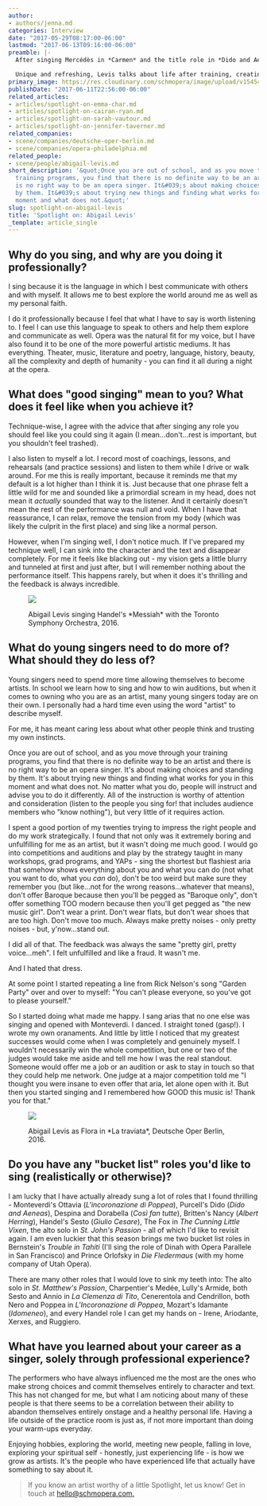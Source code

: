 ```yaml
---
author:
- authors/jenna.md
categories: Interview
date: "2017-05-29T08:17:00-06:00"
lastmod: "2017-06-13T09:16:00-06:00"
preamble: |-
  After singing Mercédès in *Carmen* and the title role in *Dido and Aeneas* at the [Deutsche Oper](/scene/companies/deutsche-oper-berlin/), American mezzo-soprano [Abigail Levis](/scene/people/abigail-levis/) returns to Berlin this summer for *Don Carlos* (Thibault). This fall, she heads to her home country to sing in Opera Philadelphia's double-bill, [*War Stories*](https://www.operaphila.org/whats-on/on-stage-2017-2018/war-stories/).

  Unique and refreshing, Levis talks about life after training, creating for herself room to grow as an artist, and focusing on the things a singer **can** control.
primary_image: https://res.cloudinary.com/schmopera/image/upload/v1545409169/media/webhook-uploads/1496067019447/2017-05-29---LEVIS-PHOTO.jpg.jpg
publishDate: "2017-06-11T22:56:00-06:00"
related_articles:
- articles/spotlight-on-emma-char.md
- articles/spotlight-on-cairan-ryan.md
- articles/spotlight-on-sarah-vautour.md
- articles/spotlight-on-jennifer-taverner.md
related_companies:
- scene/companies/deutsche-oper-berlin.md
- scene/companies/opera-philadelphia.md
related_people:
- scene/people/abigail-levis.md
short_description: '&quot;Once you are out of school, and as you move through your
  training programs, you find that there is no definite way to be an artist and there
  is no right way to be an opera singer. It&#039;s about making choices and standing
  by them. It&#039;s about trying new things and finding what works for you in this
  moment and what does not.&quot;'
slug: spotlight-on-abigail-levis
title: 'Spotlight on: Abigail Levis'
_template: article_single
---
```


## Why do you sing, and why are you doing it professionally?

I sing because it is the language in which I best communicate with others and with myself. It allows me to best explore the world around me as well as my personal faith. 

I do it professionally because I feel that what I have to say is worth listening to. I feel I can use this language to speak to others and help them explore and communicate as well. Opera was the natural fit for my voice, but I have also found it to be one of the more powerful artistic mediums. It has everything. Theater, music, literature and poetry, language, history, beauty, all the complexity and depth of humanity - you can find it all during a night at the opera. 
        
## What does "good singing" mean to you? What does it feel like when you achieve it?

Technique-wise, I agree with the advice that after singing any role you should feel like you could sing it again (I mean...don't...rest is important, but you shouldn't feel trashed). 

I also listen to myself a lot. I record most of coachings, lessons, and rehearsals (and practice sessions) and listen to them while I drive or walk around. For me this is really important, because it reminds me that my default is a lot higher than I think it is. Just because that one phrase felt a little wild for me and sounded like a primordial scream in my head, does not mean it *actually* sounded that way to the listener. And it certainly doesn't mean the rest of the performance was null and void. When I have that reassurance, I can relax, remove the tension from my body (which was likely the culprit in the first place) and sing like a normal person.

However, when I'm singing well, I don't notice much. If I've prepared my technique well, I can sink into the character and the text and disappear completely. For me it feels like blacking out - my vision gets a little blurry and tunneled at first and just after, but I will remember nothing about the performance itself. This happens rarely, but when it does it's thrilling and the feedback is always incredible.

<figure data-type="image">

![](https://res.cloudinary.com/schmopera/image/upload/v1545409169/media/webhook-uploads/1496067778964/2017-05-29---Levis---Messiah-TSO.jpg.jpg)

<figcaption>Abigail Levis singing Handel's *Messiah* with the Toronto Symphony Orchestra, 2016.</figcaption>
</figure>

## What do young singers need to do more of? What should they do less of?

Young singers need to spend more time allowing themselves to become artists. In school we learn how to sing and how to win auditions, but when it comes to owning who you are as an artist, many young singers today are on their own. I personally had a hard time even using the word "artist" to describe myself. 

For me, it has meant caring less about what other people think and trusting my own instincts. 

Once you are out of school, and as you move through your training programs, you find that there is no definite way to be an artist and there is no right way to be an opera singer. It's about making choices and standing by them. It's about trying new things and finding what works for you in this moment and what does not. No matter what you do, people will instruct and advise you to do it differently. All of the instruction is worthy of attention and consideration (listen to the people you sing for! that includes audience members who "know nothing"), but very little of it requires action. 

I spent a good portion of my twenties trying to impress the right people and do my work strategically. I found that not only was it extremely boring and unfulfilling for me as an artist, but it wasn't doing me much good. I would go into competitions and auditions and play by the strategy taught in many workshops, grad programs, and YAPs - sing the shortest but flashiest aria that somehow shows everything about you and what you can do (not what you want to do, what you *can* do), don't be too weird but make sure they remember you (but like...not for the wrong reasons...whatever that means), don't offer Baroque because then you'll be pegged as "Baroque only", don't offer something TOO modern because then you'll get pegged as "the new music girl". Don't wear a print. Don't wear flats, but don't wear shoes that are too high. Don't move too much. Always make pretty noises - only pretty noises - but, y'now...stand out. 

I did all of that. The feedback was always the same "pretty girl, pretty voice...meh". I felt unfulfilled and like a fraud. It wasn't me. 

And I hated that dress.

At some point I started repeating a line from Rick Nelson's song "Garden Party" over and over to myself: "You can't please everyone, so you've got to please yourself."

So I started doing what made me happy. I sang arias that no one else was singing and opened with Monteverdi. I danced. I straight toned (gasp!). I wrote my own oranaments. And little by little I noticed that my greatest successes would come when I was completely and genuinely myself. I wouldn't necessarily win the whole competition, but one or two of the judges would take me aside and tell me how I was the real standout. Someone would offer me a job or an audition or ask to stay in touch so that they could help me network. One judge at a major competition told me "I thought you were insane to even offer that aria, let alone open with it. But then you started singing and I remembered how GOOD this music is! Thank you for that."

<figure data-type="image">

![](https://res.cloudinary.com/schmopera/image/upload/v1545409169/media/webhook-uploads/1496067742500/2017-05-29---Levis---Flora.jpg.jpg)

<figcaption>Abigail Levis as Flora in *La traviata*, Deutsche Oper Berlin, 2016.</figcaption>
</figure>

## Do you have any "bucket list" roles you'd like to sing (realistically or otherwise)?

I am lucky that I have actually already sung a lot of roles that I found thrilling -  Monteverdi's Ottavia (*L'incoronazione di Poppea*), Purcell's Dido (*Dido and Aeneas*), Despina and Dorabella (*Così fan tutte*), Britten's Nancy (*Albert Herring*), Handel's Sesto (*Giulio Cesare*), The Fox in *The Cunning Little Vixen*, the alto solo in *St. John's Passion* - all of which I'd like to revisit again. I am even luckier that this season brings me two bucket list roles in Bernstein's *Trouble in Tahiti* (I'll sing the role of Dinah with Opera Parallele in San Francisco) and Prince Orlofsky in *Die Fledermaus* (with my home company of Utah Opera).

There are many other roles that I would love to sink my teeth into: The alto solo in *St. Matthew's Passion*, Charpentier's Medée, Lully's Armide, both Sesto and Annio in *La Clemenza di Tito*, Cenerentola and Cendrillon, both Nero and Poppea in *L'Incoronazione di Poppea*, Mozart's Idamante (*Idomeneo*), and every Handel role I can get my hands on - Irene, Ariodante, Xerxes, and Ruggiero.

## What have you learned about your career as a singer, solely through professional experience?

The performers who have always influenced me the most are the ones who make strong choices and commit themselves entirely to character and text. This has not changed for me, but what I am noticing about many of these people is that there seems to be a correlation between their ability to abandon themselves entirely onstage and a healthy personal life. Having a life outside of the practice room is just as, if not more important than doing your warm-ups everyday. 

Enjoying hobbies, exploring the world, meeting new people, falling in love, exploring your spiritual self - honestly, just experiencing life - is how we grow as artists. It's the people who have experienced life that actually have something to say about it.

>If you know an artist worthy of a little Spotlight, let us know! Get in touch at [hello@schmopera.com.](mailto:hello@schmopera.com)
